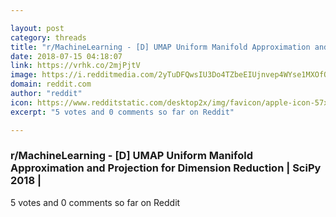 ```yaml
---

layout: post
category: threads
title: "r/MachineLearning - [D] UMAP Uniform Manifold Approximation and Projection for Dimension Reduction"
date: 2018-07-15 04:18:07
link: https://vrhk.co/2mjPjtV
image: https://i.redditmedia.com/2yTuDFQwsIU3Do4TZbeEIUjnvep4WYse1MXOfQpN71Q.jpg?s=d78fac0ba91b52f6e02af3e868d07fc4
domain: reddit.com
author: "reddit"
icon: https://www.redditstatic.com/desktop2x/img/favicon/apple-icon-57x57.png
excerpt: "5 votes and 0 comments so far on Reddit"

---
```


### r/MachineLearning - [D] UMAP Uniform Manifold Approximation and Projection for Dimension Reduction | SciPy 2018 |

5 votes and 0 comments so far on Reddit